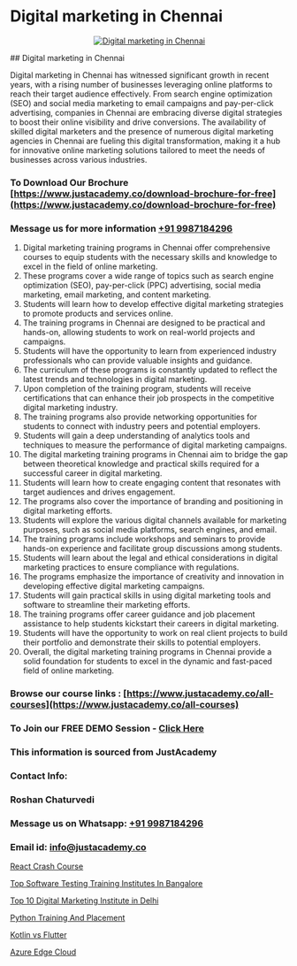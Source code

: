 # Digital marketing in Chennai

<p align="center">
  <a href="https://justacademy.co/course-detail/digital-marketing">
    <img src="https://justacademy.co/storage2/course_image/1676636720_course_image.webp" alt="Digital marketing in Chennai">
  </a>
</p>
## Digital marketing in Chennai

Digital marketing in Chennai has witnessed significant growth in recent years, with a rising number of businesses leveraging online platforms to reach their target audience effectively. From search engine optimization (SEO) and social media marketing to email campaigns and pay-per-click advertising, companies in Chennai are embracing diverse digital strategies to boost their online visibility and drive conversions. The availability of skilled digital marketers and the presence of numerous digital marketing agencies in Chennai are fueling this digital transformation, making it a hub for innovative online marketing solutions tailored to meet the needs of businesses across various industries.
### To Download Our Brochure [https://www.justacademy.co/download-brochure-for-free](https://www.justacademy.co/download-brochure-for-free)
### Message us for more information [+91 9987184296](https://api.whatsapp.com/send?phone=919987184296)
1) Digital marketing training programs in Chennai offer comprehensive courses to equip students with the necessary skills and knowledge to excel in the field of online marketing.
2) These programs cover a wide range of topics such as search engine optimization (SEO), pay-per-click (PPC) advertising, social media marketing, email marketing, and content marketing.
3) Students will learn how to develop effective digital marketing strategies to promote products and services online.
4) The training programs in Chennai are designed to be practical and hands-on, allowing students to work on real-world projects and campaigns.
5) Students will have the opportunity to learn from experienced industry professionals who can provide valuable insights and guidance.
6) The curriculum of these programs is constantly updated to reflect the latest trends and technologies in digital marketing.
7) Upon completion of the training program, students will receive certifications that can enhance their job prospects in the competitive digital marketing industry.
8) The training programs also provide networking opportunities for students to connect with industry peers and potential employers.
9) Students will gain a deep understanding of analytics tools and techniques to measure the performance of digital marketing campaigns.
10) The digital marketing training programs in Chennai aim to bridge the gap between theoretical knowledge and practical skills required for a successful career in digital marketing.
11) Students will learn how to create engaging content that resonates with target audiences and drives engagement.
12) The programs also cover the importance of branding and positioning in digital marketing efforts.
13) Students will explore the various digital channels available for marketing purposes, such as social media platforms, search engines, and email.
14) The training programs include workshops and seminars to provide hands-on experience and facilitate group discussions among students.
15) Students will learn about the legal and ethical considerations in digital marketing practices to ensure compliance with regulations.
16) The programs emphasize the importance of creativity and innovation in developing effective digital marketing campaigns.
17) Students will gain practical skills in using digital marketing tools and software to streamline their marketing efforts.
18) The training programs offer career guidance and job placement assistance to help students kickstart their careers in digital marketing.
19) Students will have the opportunity to work on real client projects to build their portfolio and demonstrate their skills to potential employers.
20) Overall, the digital marketing training programs in Chennai provide a solid foundation for students to excel in the dynamic and fast-paced field of online marketing.

### Browse our course links : [https://www.justacademy.co/all-courses](https://www.justacademy.co/all-courses) 
### To Join our FREE DEMO Session - [Click Here](https://www.justacademy.co/register-for-course-demo)


### This information is sourced from JustAcademy
### Contact Info:
### Roshan Chaturvedi
### Message us on Whatsapp: [+91 9987184296](https://api.whatsapp.com/send?phone=919987184296)
### Email id: [info@justacademy.co](mailto:info@justacademy.co)
                
[React Crash Course](https://www.linkedin.com/pulse/react-crash-course-justacademy-new-york-ardcf?trackingId=BpaRzueDK9FX%2Fi4VwZrjyQ%3D%3D&lipi=urn%3Ali%3Apage%3Ad_flagship3_company_admin%3BZk%2BEqLRRSPWLWPbe%2FjHbmQ%3D%3D)

[Top Software Testing Training Institutes In Bangalore](https://www.linkedin.com/pulse/top-software-testing-training-institutes-bangalore-shajf?trackingId=UVd9dCzU%2BG%2B8KIZRxLj55g%3D%3D&lipi=urn%3Ali%3Apage%3Ad_flagship3_company_admin%3B72drtJzFRpOZi%2BIA7t6Uhg%3D%3D)

[Top 10 Digital Marketing Institute in Delhi](https://medium.com/@akanshapatil/top-10-digital-marketing-institute-in-delhi-d0c0419c750e)

[Python Training And Placement](https://medium.com/@shivamja27/python-training-and-placement-5a4f837e92ad)

[Kotlin vs Flutter](https://justacademyin.github.io/justacademy/kotlin-vs-flutter)

[Azure Edge Cloud](https://justacademyin.github.io/justacademy/azure-edge-cloud)

